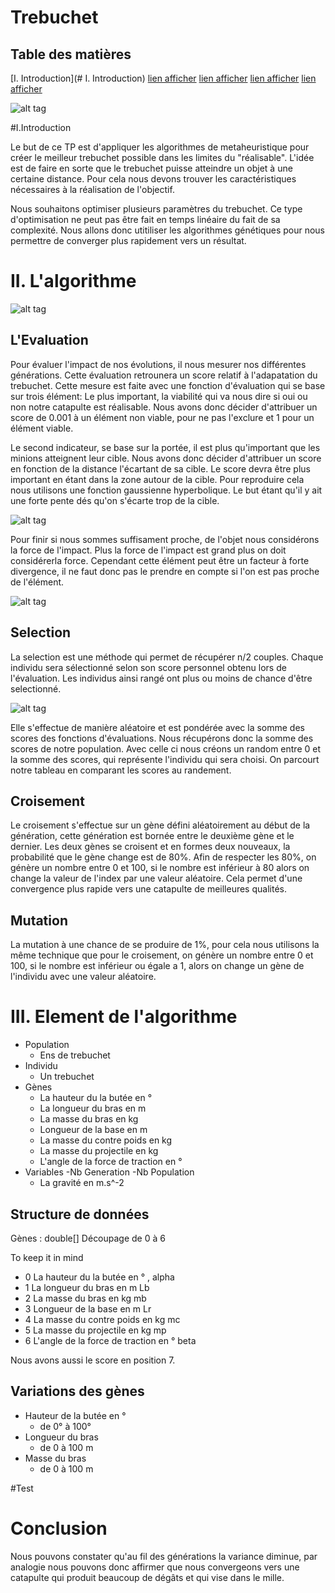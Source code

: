 Trebuchet
========

Table des matières
-----------------

[I. Introduction](# I. Introduction) 
[lien afficher](#nomAncre) 
[lien afficher](#nomAncre) 
[lien afficher](#nomAncre) 
[lien afficher](#nomAncre) 

![alt tag](https://raw.githubusercontent.com/benhu/trebuchet-nemesis/master/asset/minions.jpg?token=AGIcXMh7GY1PXtyYJcB7W9YVIOyKCRC8ks5VZ4l3wA%3D%3D)

#I.Introduction

Le but de ce TP est d'appliquer les algorithmes de metaheuristique pour créer le meilleur trebuchet possible dans les limites du "réalisable".
L'idée est de faire en sorte que le trebuchet puisse atteindre un objet à une certaine distance. Pour cela nous devons trouver les caractéristiques nécessaires à la réalisation de l'objectif.

Nous souhaitons optimiser plusieurs paramètres du trebuchet. Ce type d'optimisation ne peut pas être fait en temps linéaire du fait de sa complexité. Nous allons donc utitiliser les algorithmes génétiques pour nous permettre de converger plus rapidement vers un résultat.

# II.   L'algorithme

![alt tag]( https://raw.githubusercontent.com/benhu/trebuchet-nemesis/master/asset/schemaAlgo.png?token=AGIcXAn1Li3cgsbfuydXL6dznOVtZKUlks5VZ419wA%3D%3D )


L'Evaluation
-------------
Pour évaluer l'impact de nos évolutions, il nous mesurer nos différentes générations. Cette évaluation retrounera un score relatif à l'adapatation du trebuchet.
Cette mesure est faite avec une fonction d'évaluation qui se base sur trois élément:
Le plus important, la viabilité qui va nous dire si oui ou non notre catapulte est réalisable.
Nous avons donc décider d'attribuer un score de 0.001 à un élément non viable, pour ne pas l'exclure et 1 pour un élément viable.

Le second indicateur, se base sur la portée, il est plus qu'important que les minions atteignent leur cible. Nous avons donc décider d'attribuer un score en fonction de la distance l'écartant de sa cible.
Le score devra être plus important en étant dans la zone autour de la cible. Pour reproduire cela nous utilisons une fonction gaussienne hyperbolique. Le but étant qu'il y ait une forte pente dés qu'on s'écarte trop de la cible.

![alt tag](https://raw.githubusercontent.com/benhu/trebuchet-nemesis/master/asset/funcPortee.png?token=AGIcXOgJmfwAXsN5PQzfIARCEZN3E0PAks5VZ5YAwA%3D%3D )

Pour finir si nous sommes suffisament proche, de l'objet nous considérons la force de l'impact.  Plus la force de l'impact est grand plus on doit considérerla force. Cependant cette élément peut être un facteur à forte divergence, il ne faut donc pas le prendre en compte si l'on est pas proche de l'élément.

![alt tag](https://raw.githubusercontent.com/benhu/trebuchet-nemesis/master/asset/funcPower.png?token=AGIcXHHX6dhUa-KbgX4CXKrF30Je6A2Lks5VZ5YfwA%3D%3D) 

Selection
---------
La selection est une méthode qui permet de récupérer n/2 couples. Chaque individu sera sélectionné selon son score personnel obtenu lors de l'évaluation.
Les individus ainsi rangé ont plus ou moins de chance d'être selectionné.


![alt tag](https://raw.githubusercontent.com/benhu/trebuchet-nemesis/master/asset/minionOrder.jpg?token=AGIcXGhMwJM-Ubd-Lgsnfu-ry1epJyeJks5VZ5mFwA%3D%3D)

Elle s'effectue de manière aléatoire et est pondérée avec la somme des scores des fonctions d'évaluations.
Nous récupérons donc la somme des scores de notre population. Avec celle ci nous créons un random entre 0 et la somme des scores, qui représente l'individu qui sera choisi. On parcourt notre tableau en comparant les scores au randement.



Croisement
----------
Le croisement s'effectue sur un gène défini aléatoirement au début de la génération, cette génération est bornée entre le deuxième gène et le dernier. Les deux gènes se croisent et en formes deux nouveaux, la probabilité que le gène change est de 80%. Afin de respecter les 80%, on génère un nombre entre 0 et 100, si le nombre est inférieur à 80 alors on change la valeur de l'index par une valeur aléatoire. Cela permet d'une convergence plus rapide vers une catapulte de meilleures qualités.

Mutation
--------
La mutation à une chance de se produire de 1%, pour cela nous utilisons la même technique que pour le croisement, on génère un nombre entre 0 et 100, si le nombre est inférieur ou égale a 1, alors on change un gène de l'individu avec une valeur aléatoire.


# III.   Element de l'algorithme
- Population
    - Ens de trebuchet
- Individu
    - Un trebuchet
- Gènes
    - La hauteur du la butée en °
    - La longueur du bras en m
    - La masse du bras en kg
    - Longueur de la base en m
    - La masse du contre poids en kg
    - La masse du projectile en kg
    - L'angle de la force de traction en °
- Variables
    -Nb Generation
    -Nb Population
    - La gravité en m.s^-2

Structure de données
--------------------
Gènes : double[]
Découpage de 0 à 6

To keep it in mind
- 0 La hauteur du la butée en ° , alpha
- 1 La longueur du bras en m Lb
- 2 La masse du bras en kg mb
- 3 Longueur de la base en m Lr
- 4 La masse du contre poids en kg mc
- 5 La masse du projectile en kg mp
- 6 L'angle de la force de traction en ° beta

Nous avons aussi le score en position 7.

Variations des gènes
--------------------
- Hauteur de la butée en °
    - de 0° à 100°
- Longueur du bras
    - de 0 à 100 m
- Masse du bras
    - de 0 à 100 m

#Test



# Conclusion

Nous pouvons constater qu'au fil des générations la variance diminue, par analogie nous pouvons donc affirmer que nous convergeons vers une catapulte qui produit beaucoup de dégâts et qui vise dans le mille.
